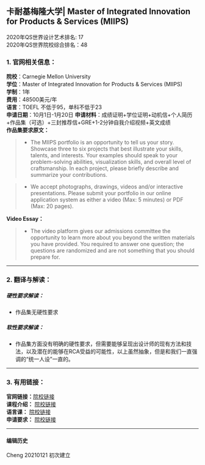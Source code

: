 ##  卡耐基梅隆大学| Master of Integrated Innovation for Products & Services (MIIPS) 
2020年QS世界设计艺术排名: 17   
2020年QS世界院校综合排名：48

### 1. 官网相关信息：

**院校**：Carnegie Mellon University  
**学位**：Master of Integrated Innovation for Products & Services (MIIPS)  
**学制**：1年  
**费用**：48500美元/年  
**语言**：TOEFL 不低于95，单科不低于23  
**申请日期**：10月1日-1月20日
**申请材料**：成绩证明+学位证明+动机信+个人简历+作品集（可选）+三封推荐信+GRE+1-2分钟自我介绍视频+英文成绩  
**作品集要求原文：**  
> - The MIIPS portfolio is an opportunity to tell us your story. Showcase three to six projects that best illustrate your skills, talents, and interests. Your examples should speak to your problem-solving abilities, visualization skills, and overall level of craftsmanship.  In each project, please briefly describe and summarize your contributions.

> - We accept photographs, drawings, videos and/or interactive presentations. Please submit your portfolio in our online application system as either a video (Max: 5 minutes) or PDF (Max: 20 pages).

**Video Essay：** 

> - The video platform gives our admissions committee the opportunity to learn more about you beyond the written materials you have provided. You required to answer one question; the questions are randomized and are not something that you should prepare for.
---


### 2. 翻译与解读：

##### 硬性要求解读：
- 作品集无硬性要求  


##### 软性要求解读：
- 作品集方面没有明确的硬性要求，但需要能够呈现出设计师的现有方法和技法，以及潜在的能够在RCA受益的可能性，以上虽然抽象，但是和我们一直强调的“统一人设”一直的。

---

### 3. 有用链接：

**官网链接：**[院校链接](https://www.cmu.edu/iii/degrees/miips/)  
**课程介绍：** [院校链接](https://www.cmu.edu/iii/degrees/miips/curriculum.html)  
**语言课：** [院校链接](https://www.cmu.edu/icc/family/)  
**申请要求：** [院校链接](https://www.hcii.cmu.edu/academics/mhci/application)  


---


#### 编辑历史


Cheng 20210121 初次建立  

